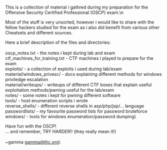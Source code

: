 This is a collection of material i gathred during my preparation for the Offensive Security Certified Professional (OSCP) exam.\n

Most of the stuff is very unsorted, however i would like to share with the fellow hackers studied for the exam as i also did benefit from various other Cheatsets and different sources.

Here a brief description of the files and directories:\
\
oscp_notes.txt				- the notes i kept during lab and exam\
ctf_machines_for_training.txt		- CTF machines i played to prepare for the exam\
exploits/				- a collection of exploits i used during lab/exam\
material/windows_privesc/		- docs explaining different methods for windows priviledge escalation\
material/writeups/			- writeups of different CTF boxes that explain useful exploitation methods/pwning useful for the lab/exam\
notes/					- some notes i kept for pwning different software\
tools/					- host enumeration scripts i wrote\
reverse_shells/				- different reverse shells in asp/php/jsp/... language\
passwordlists/				- my favourite password lists for password bruteforce\
windows/					- tools for windows enumeration/password dumping\


Have fun with the OSCP!\
... and remember, TRY HARDER!!  (they really mean it!)\
\
~gamma <gamma@thc.org>\

